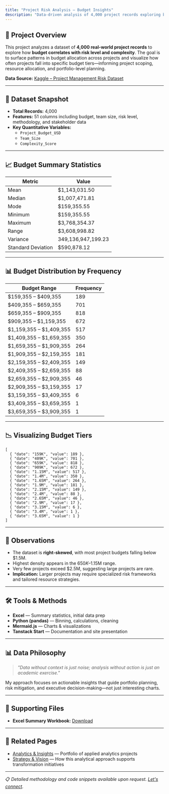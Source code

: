 ```yaml
---
title: "Project Risk Analysis – Budget Insights"
description: "Data-driven analysis of 4,000 project records exploring budget patterns, risk correlations, and financial distribution trends using statistical modeling and visualization."
---
```


## 🧾 Project Overview

This project analyzes a dataset of **4,000 real-world project records** to explore how **budget correlates with risk level and complexity**. The goal is to surface patterns in budget allocation across projects and visualize how often projects fall into specific budget tiers—informing project scoping, resource allocation, and portfolio-level planning.

**Data Source:** [Kaggle – Project Management Risk Dataset](https://www.kaggle.com/datasets/ka66ledata/project-management-risk-raw)

---

## 📁 Dataset Snapshot

- **Total Records:** 4,000  
- **Features:** 51 columns including budget, team size, risk level, methodology, and stakeholder data  
- **Key Quantitative Variables:**  
  - `Project_Budget_USD`  
  - `Team_Size`  
  - `Complexity_Score`

---

## 📈 Budget Summary Statistics

| Metric               | Value           |
|----------------------|-----------------|
| Mean                 | $1,143,031.50   |
| Median               | $1,007,471.81   |
| Mode                 | $159,355.55     |
| Minimum              | $159,355.55     |
| Maximum              | $3,768,354.37   |
| Range                | $3,608,998.82   |
| Variance             | 349,136,947,199.23 |
| Standard Deviation   | $590,878.12     |

---

## 📊 Budget Distribution by Frequency

| Budget Range               | Frequency |
|---------------------------|-----------|
| $159,355 – $409,355       | 189       |
| $409,355 – $659,355       | 701       |
| $659,355 – $909,355       | 818       |
| $909,355 – $1,159,355     | 672       |
| $1,159,355 – $1,409,355   | 517       |
| $1,409,355 – $1,659,355   | 350       |
| $1,659,355 – $1,909,355   | 264       |
| $1,909,355 – $2,159,355   | 181       |
| $2,159,355 – $2,409,355   | 149       |
| $2,409,355 – $2,659,355   | 88        |
| $2,659,355 – $2,909,355   | 46        |
| $2,909,355 – $3,159,355   | 17        |
| $3,159,355 – $3,409,355   | 6         |
| $3,409,355 – $3,659,355   | 1         |
| $3,659,355 – $3,909,355   | 1         |

---

## 📉 Visualizing Budget Tiers

```chart
[
  { "date": "159K", "value": 189 },
  { "date": "409K", "value": 701 },
  { "date": "659K", "value": 818 },
  { "date": "909K", "value": 672 },
  { "date": "1.15M", "value": 517 },
  { "date": "1.4M", "value": 350 },
  { "date": "1.65M", "value": 264 },
  { "date": "1.9M", "value": 181 },
  { "date": "2.15M", "value": 149 },
  { "date": "2.4M", "value": 88 },
  { "date": "2.65M", "value": 46 },
  { "date": "2.9M", "value": 17 },
  { "date": "3.15M", "value": 6 },
  { "date": "3.4M", "value": 1 },
  { "date": "3.65M", "value": 1 }
]
```

---

## 🧠 Observations

- The dataset is **right-skewed**, with most project budgets falling below $1.5M.
- Highest density appears in the $650K–$1.15M range.
- Very few projects exceed $2.5M, suggesting large projects are rare.
- **Implication:** Larger projects may require specialized risk frameworks and tailored resource strategies.

---

## 🛠 Tools & Methods

- **Excel** — Summary statistics, initial data prep
- **Python (pandas)** — Binning, calculations, cleaning
- **Mermaid.js** — Charts & visualizations
- **Tanstack Start** — Documentation and site presentation

---

## 📊 Data Philosophy

> *"Data without context is just noise; analysis without action is just an academic exercise."*

My approach focuses on actionable insights that guide portfolio planning, risk mitigation, and executive decision-making—not just interesting charts.

---

## 📂 Supporting Files

- **Excel Summary Workbook:** [Download](/assets/files/M4.5%20Final%20Project%20Phase%201%20Data%20Set.xlsx)

---

## 🔗 Related Pages

- [Analytics & Insights](/analytics) — Portfolio of applied analytics projects  
- [Strategy & Vision](/strategy) — How this analytical approach supports transformation initiatives  

---

📋 *Detailed methodology and code snippets available upon request. [Let's connect](/contact).*


